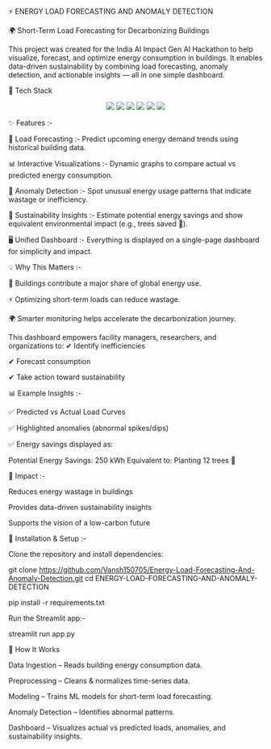 ⚡ ENERGY LOAD FORECASTING AND ANOMALY DETECTION

🌍 Short-Term Load Forecasting for Decarbonizing Buildings

This project was created for the India AI Impact Gen AI Hackathon to help visualize, forecast, and optimize energy consumption in buildings. It enables data-driven sustainability by combining load forecasting, anomaly detection, and actionable insights — all in one simple dashboard.

🚀 Tech Stack
<p align="center"> <img src="https://img.shields.io/badge/Python-3776AB?style=for-the-badge&logo=python&logoColor=white"/> <img src="https://img.shields.io/badge/Streamlit-FF4B4B?style=for-the-badge&logo=streamlit&logoColor=white"/> <img src="https://img.shields.io/badge/Scikit--Learn-F7931E?style=for-the-badge&logo=scikit-learn&logoColor=white"/> <img src="https://img.shields.io/badge/Pandas-150458?style=for-the-badge&logo=pandas&logoColor=white"/> <img src="https://img.shields.io/badge/Numpy-013243?style=for-the-badge&logo=numpy&logoColor=white"/> <img src="https://img.shields.io/badge/Plotly-3F4F75?style=for-the-badge&logo=plotly&logoColor=white"/> </p>

✨ Features :-

🔮 Load Forecasting :- Predict upcoming energy demand trends using historical building data.

📊 Interactive Visualizations :- Dynamic graphs to compare actual vs predicted energy consumption.

🚨 Anomaly Detection :- Spot unusual energy usage patterns that indicate wastage or inefficiency.

🌱 Sustainability Insights :- Estimate potential energy savings and show equivalent environmental impact (e.g., trees saved 🌳).

🖥️ Unified Dashboard :- Everything is displayed on a single-page dashboard for simplicity and impact.

💡 Why This Matters :-

🏢 Buildings contribute a major share of global energy use.

⚡ Optimizing short-term loads can reduce wastage.

🌍 Smarter monitoring helps accelerate the decarbonization journey.

This dashboard empowers facility managers, researchers, and organizations to:
✔ Identify inefficiencies

✔ Forecast consumption

✔ Take action toward sustainability

📊 Example Insights :-

✅ Predicted vs Actual Load Curves

✅ Highlighted anomalies (abnormal spikes/dips)

✅ Energy savings displayed as:

Potential Energy Savings: 250 kWh
Equivalent to: Planting 12 trees 🌳

🌟 Impact :-

Reduces energy wastage in buildings

Provides data-driven sustainability insights

Supports the vision of a low-carbon future

🔧 Installation & Setup :-

Clone the repository and install dependencies:

git clone https://github.com/Vansh150705/Energy-Load-Forecasting-And-Anomaly-Detection.git
cd ENERGY-LOAD-FORECASTING-AND-ANOMALY-DETECTION

pip install -r requirements.txt


Run the Streamlit app:-

streamlit run app.py

📐 How It Works

Data Ingestion – Reads building energy consumption data.

Preprocessing – Cleans & normalizes time-series data.

Modeling – Trains ML models for short-term load forecasting.

Anomaly Detection – Identifies abnormal patterns.

Dashboard – Visualizes actual vs predicted loads, anomalies, and sustainability insights.
